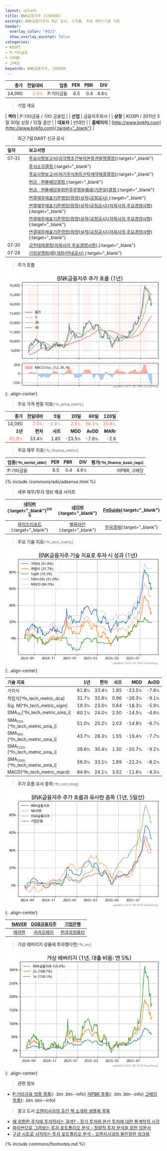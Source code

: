 ```yaml
---
layout: splash
title: BNK금융지주 (138930)
excerpt: BNK금융지주의 최근 공시, 수익률, 주요 재무/기술 지표
header:
  overlay_color: "#333"
  show_overlay_excerpt: false
categories:
- KOSPI
- P:기타금융
- 저PBR
- 고배당
keywords: BNK금융지주, 138930
---
```


| **종가** | **전일대비** | **업종** | **PER** | **PBR** | **DIV** |
| -------: | -----------: | -------: | ------: | ------: | ------: |
| 14,090 | <span style="color: tomato">2.0<small>%</small></span> | P:기타금융 | 6.5 | 0.4 | 4.6<small>%</small> |

<!-- more -->


> **기업 개요**<a id="company"></a>

| <span style="white-space:nowrap;">**섹터**</span> | P:기타금융 / 기타 금융업 |
| <span style="white-space:nowrap;">**산업**</span> | 금융지주회사 |
| <span style="white-space:nowrap;">**상장**</span> | KOSPI / 2011년 3월 30일 상장 / 12월 결산 |
| <span style="white-space:nowrap;">**대표자**</span> | 빈대인 |
| <span style="white-space:nowrap;">**홈페이지**</span> | [http://www.bnkfg.com](http://www.bnkfg.com){:target="_blank"} |


> **최근 7일 DART 신규 공시**<a id="dart"></a>

| **일자** |      | **보고서명** |
| :------- | :--- | :----------- |
| 07&#x2011;31 | | [주요사항보고서(상각형조건부자본증권발행결정)](https://dart.fss.or.kr/dsaf001/main.do?rcpNo=20250731000364){:target="_blank"} |
|  | | [주식소각결정              ](https://dart.fss.or.kr/dsaf001/main.do?rcpNo=20250731800390){:target="_blank"} |
|  | | [주요사항보고서(자기주식취득신탁계약체결결정)](https://dart.fss.or.kr/dsaf001/main.do?rcpNo=20250731000352){:target="_blank"} |
|  | | [현금ㆍ현물배당결정              ](https://dart.fss.or.kr/dsaf001/main.do?rcpNo=20250731800387){:target="_blank"} |
|  | | [현금ㆍ현물배당을위한주주명부폐쇄(기준일)결정              ](https://dart.fss.or.kr/dsaf001/main.do?rcpNo=20250731800385){:target="_blank"} |
|  | | [연결재무제표기준영업(잠정)실적(공정공시)              ](https://dart.fss.or.kr/dsaf001/main.do?rcpNo=20250731800372){:target="_blank"} |
|  | | [연결재무제표기준영업(잠정)실적(공정공시)(자회사의 주요경영사항)              ](https://dart.fss.or.kr/dsaf001/main.do?rcpNo=20250731800369){:target="_blank"} |
|  | | [연결재무제표기준영업(잠정)실적(공정공시)(자회사의 주요경영사항)              ](https://dart.fss.or.kr/dsaf001/main.do?rcpNo=20250731800363){:target="_blank"} |
|  | | [연결재무제표기준영업(잠정)실적(공정공시)(자회사의 주요경영사항)              ](https://dart.fss.or.kr/dsaf001/main.do?rcpNo=20250731800357){:target="_blank"} |
| 07&#x2011;30 | | [금전대여결정(자회사의 주요경영사항)              ](https://dart.fss.or.kr/dsaf001/main.do?rcpNo=20250730800641){:target="_blank"} |
| 07&#x2011;28 | | [기업설명회(IR)개최(안내공시)              ](https://dart.fss.or.kr/dsaf001/main.do?rcpNo=20250728800362){:target="_blank"} |


> **주가 흐름**<a id="price"></a>

![138930](/stock/images/138930.png){: .align-center}


> **주요 가격 변동 지표**<small>[^fn_price_metric]</small>

| **종가** | **전일대비** | **5일** | **20일** | **60일** | **120일** |
| -------: | -----------: | ------: | -------: | -------: | --------: |
| 14,090 | <span style="color: tomato">2.0<small>%</small></span> | <span style="color: cornflowerblue">-2.4<small>%</small></span> | <span style="color: tomato">2.5<small>%</small></span> | <span style="color: tomato">36.1<small>%</small></span> | <span style="color: tomato">20.8<small>%</small></span> |
| **1년** | **편차** | **샤프** | **MDD** | **AvDD** | **MARr** |
| <span style="color: tomato">61.8<small>%</small></span> | 33.4<small>%</small> | 1.85 | -23.5<small>%</small> | -7.6<small>%</small> | -2.6 |


> **주요 재무 지표**<small>[^fn_finance_metric]</small>

| **업종**<small>[^fn_sector_abbr]</small> | **PER** | **PBR** | **DIV** | **평가**<small>[^fn_finance_basic_tags]</small> |
| :--------------------------------------- | ------: | ------: | ------: | ----------------------------------------------: |
| P:기타금융 | 6.5 | 0.4 | 4.6<small>%</small> | 저PBR, 고배당 |



{% include /commons/ads/adsense.html %}

> **세부 재무/투자 정보 제공 사이트**

| [네이버](https://m.stock.naver.com/domestic/stock/138930/finance/summary){:target="_blank"}<sup><small>모바일</small></sup> | [네이버](https://finance.naver.com/item/coinfo.naver?code=138930){:target="_blank"} | [FnGuide](https://comp.fnguide.com/SVO2/ASP/SVD_Invest.asp?gicode=A138930&MenuYn=Y){:target="_blank"} |
| :---: | :---: | :---: |
| [와이즈리포트](https://comp.wisereport.co.kr/company/c1040001.aspx?cmp_cd=138930){:target="_blank"} | [밸류라인](https://www.valueline.co.kr/finance/summary/138930){:target="_blank"} | [한국경제](https://markets.hankyung.com/stock/138930/financial-summary){:target="_blank"} |


> **주요 기술 지표**<small>[^fn_tech_metric]</small>


![138930](/stock/images/138930_tech.png){: .align-center}

| **기술 지표** | **1년** | **편차** | **샤프** | **MDD** | **AvDD** |
| :------------ | ------: | -----------: | -------: | ------: | -------: |
| 거치식 | 61.8<small>%</small> | 33.4<small>%</small> | 1.85 | -23.5<small>%</small> | -7.6<small>%</small> |
| 적립식[^fn_tech_metric_dca] | 31.7<small>%</small> | 32.8<small>%</small> | 0.96 | -26.3<small>%</small> | -9.1<small>%</small> |
| Sig. M[^fn_tech_metric_sigm] | 19.3<small>%</small> | 23.0<small>%</small> | 0.84 | -18.3<small>%</small> | -5.9<small>%</small> |
| SMA<small><sub>(5)</sub></small>[^fn_tech_metric_sma_i] | 60.1<small>%</small> | 24.0<small>%</small> | 2.50 | -14.5<small>%</small> | -4.6<small>%</small> |
| SMA<small><sub>(20)</sub></small>[^fn_tech_metric_sma_i] | 51.0<small>%</small> | 25.2<small>%</small> | 2.03 | -14.8<small>%</small> | -6.7<small>%</small> |
| SMA<small><sub>(60)</sub></small>[^fn_tech_metric_sma_i] | 43.7<small>%</small> | 28.3<small>%</small> | 1.55 | -19.4<small>%</small> | -7.7<small>%</small> |
| SMA<small><sub>(120)</sub></small>[^fn_tech_metric_sma_i] | 39.6<small>%</small> | 30.4<small>%</small> | 1.30 | -20.7<small>%</small> | -9.2<small>%</small> |
| SMA<small><sub>(240)</sub></small>[^fn_tech_metric_sma_i] | 56.0<small>%</small> | 33.1<small>%</small> | 1.69 | -22.3<small>%</small> | -8.2<small>%</small> |
| MACD[^fn_tech_metric_macd] | 84.9<small>%</small> | 24.1<small>%</small> | 3.52 | -11.6<small>%</small> | -4.3<small>%</small> |


> **주가 흐름 유사 종목**<a id="corr"></a><small>[^fn_corr_long]</small>

![138930](/stock/images/138930_corr.png){: .align-center}

|       | [NAVER](/035420/) | [DGB금융지주](/139130/) | [기업은행](/024110/) |
| :---: | :------------------------------------: | :------------------------------------: | :------------------------------------: |
|       | [케어젠](/214370/) | [카카오페이](/377300/) | [한글과컴퓨터](/030520/) |


> **가상 레버리지 상품에 투자했다면**<a id="2x"></a><small>[^fn_lev]</small>

![138930](/stock/images/138930_2x.png){: .align-center}


> **관련 정보**

- [P:기타금융 업종 목록](/stats/sector/kospi_업종_기타금융_종목/){: .btn .btn--info} [저PBR 목록](/fn/fn_low_pbr/){: .btn .btn--info} [고배당 목록](/fn/fn_high_div/){: .btn .btn--info}

> **참고 도서** [오렌지사과의 출간 책 소개와 샘플북 목록](https://kongdori.tistory.com/691)

- [왜 위험한 주식에 투자하라는 걸까? - 장기 투자와 분산 투자에 대한 통계학적 시각](https://kongdori.tistory.com/421)
- [파이썬으로 그려보는 투자 포트폴리오 분석  - 정량적 투자 분석을 위한 입문서](https://kongdori.tistory.com/643)
- [구글 시트로 시작하는 투자 포트폴리오 분석 - 오렌지사과의 불친절한 워크북](https://kongdori.tistory.com/449)


{% include commons/footnotes.md %}
